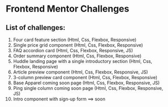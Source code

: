 # Frontend Mentor Challenges

## List of challenges:

1. Four card feature section (Html, Css, Flexbox, Responsive)
2. Single price grid component (Html, Css, Flexbox, Responsive)
3. FAQ accordion card (Html, Css, Flexbox, Responsive, JS)
4. Order summary component (Html, Css, Flexbox, Responsive)
5. Huddle landing page with a single introductory section (Html, Css, Flexbox, Responsive)
6. Article preview component (Html, Css, Flexbox, Responsive, JS)
7. 3-column preview card component (Html, Css, Flexbox, Responsive)
8. Base Apparel coming soon page (Html, Css, Flexbox, Responsive, JS)
9. Ping single column coming soon page (Html, Css, Flexbox, Responsive, JS)
10. Intro component with sign-up form ==> soon

